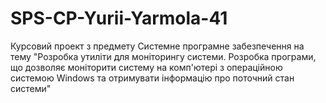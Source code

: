 # SPS-CP-Yurii-Yarmola-41
Курсовий проект з предмету Системне програмне забезпечення на тему "Розробка утиліти для моніторингу системи. Розробка програми, що дозволяє моніторити систему на комп'ютері з операційною системою Windows та отримувати інформацію про поточний стан системи"
